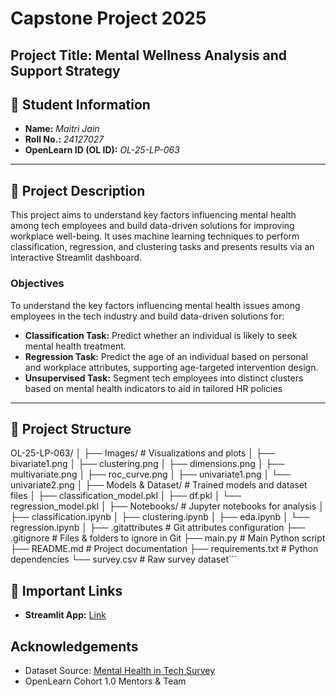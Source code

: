 # Capstone Project 2025  
**Project Title:** Mental Wellness Analysis and Support Strategy  
---

## 🧾 Student Information  
- **Name:** *Maitri Jain*  
- **Roll No.:** *24127027*  
- **OpenLearn ID (OL ID):** *OL-25-LP-063*  

---

## 📝 Project Description  
This project aims to understand key factors influencing mental health among tech employees and build data-driven solutions for improving workplace well-being. It uses machine learning techniques to perform classification, regression, and clustering tasks and presents results via an interactive Streamlit dashboard.

### **Objectives**
To understand the key factors influencing mental health issues among employees in the tech industry and
build data-driven solutions for:
- **Classification Task:** Predict whether an individual is likely to seek mental health treatment.
- **Regression Task:** Predict the age of an individual based on personal and workplace attributes, supporting age-targeted intervention design.
- **Unsupervised Task:** Segment tech employees into distinct clusters based on mental health indicators to aid in tailored HR policies

---

## 📂 Project Structure  

OL-25-LP-063/
│
├── Images/ # Visualizations and plots
│ ├── bivariate1.png
│ ├── clustering.png
│ ├── dimensions.png
│ ├── multivariate.png
│ ├── roc_curve.png
│ ├── univariate1.png
│ └── univariate2.png
│
├── Models & Dataset/ # Trained models and dataset files
│ ├── classification_model.pkl
│ ├── df.pkl
│ └── regression_model.pkl
│
├── Notebooks/ # Jupyter notebooks for analysis
│ ├── classification.ipynb
│ ├── clustering.ipynb
│ ├── eda.ipynb
│ └── regression.ipynb
│
├── .gitattributes # Git attributes configuration
├── .gitignore # Files & folders to ignore in Git
├── main.py # Main Python script
├── README.md # Project documentation
├── requirements.txt # Python dependencies
└── survey.csv # Raw survey dataset```

## 🔗 Important Links  
- **Streamlit App:**
<a href="https://ol-25-lp-063-jqxsemwvvzpufprvdf8s3t.streamlit.app/">Link</a>  

## Acknowledgements
- Dataset Source: [Mental Health in Tech Survey](https://www.kaggle.com/datasets/osmi/mental-health-in-tech-survey)
- OpenLearn Cohort 1.0 Mentors & Team
